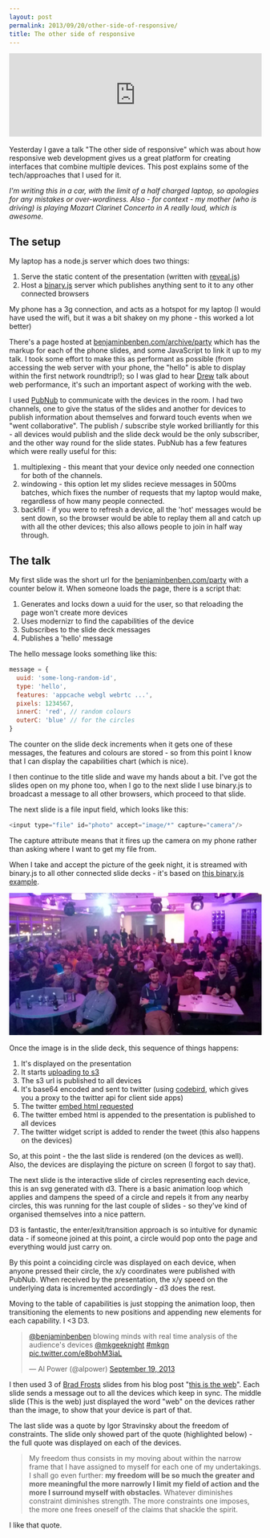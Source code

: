 ```yaml
---
layout: post
permalink: 2013/09/20/other-side-of-responsive/
title: The other side of responsive
---
```


<iframe width="100%" height="166" scrolling="no" frameborder="no" src="https://w.soundcloud.com/player/?url=http%3A%2F%2Fapi.soundcloud.com%2Ftracks%2F112467729&amp;color=0088cc&amp;auto_play=false&amp;show_artwork=true"><!-- --></iframe>

<p class="lead">Yesterday I gave a talk "The other side of responsive" which was about how responsive web development gives us a great platform for creating interfaces that combine multiple devices. This post explains some of the tech/approaches that I used for it.</p>

_I'm writing this in a car, with the limit of a half charged laptop, so apologies for any mistakes or over-wordiness. Also - for context - my mother (who is driving) is playing Mozart Clarinet Concerto in A really loud, which is awesome._

## The setup

My laptop has a node.js server which does two things:

1. Serve the static content of the presentation (written with [reveal.js](http://lab.hakim.se/reveal-js/#/))
2. Host a [binary.js](http://binaryjs.com/) server which publishes anything sent to it to any other connected browsers

My phone has a 3g connection, and acts as a hotspot for my laptop (I would have used the wifi, but it was a bit shakey on my phone - this worked a lot better)

There's a page hosted at [benjaminbenben.com/archive/party](https://github.com/benfoxall/benfoxall.github.com/blob/master/party/index.html) which has the markup for each of the phone slides, and some JavaScript to link it up to my talk.  I took some effort to make this as performant as possible (from accessing the web server with your phone, the "hello" is able to display within the first network roundtrip!); so I was glad to hear [Drew](https://twitter.com/intent/user?screen_name=drewm) talk about web performance, it's such an important aspect of working with the web.

I used <a href="http://www.pubnub.com/">PubNub</a> to communicate with the devices in the room.  I had two channels, one to give the status of the slides and another for devices to publish information about themselves and forward touch events when we "went collaborative".  The publish / subscribe style worked brilliantly for this - all devices would publish and the slide deck would be the only subscriber, and the other way round for the slide states.  PubNub has a few features which were really useful for this:

1. multiplexing - this meant that your device only needed one connection for both of the channels.
2. windowing - this option let my slides recieve messages in 500ms batches, which fixes the number of requests that my laptop would make, regardless of how many people connected.
3. backfill - if you were to refresh a device, all the 'hot' messages would be sent down, so the browser would be able to replay them all and catch up with all the other devices; this also allows people to join in half way through.

## The talk

My first slide was the short url for the [benjaminbenben.com/party](http://benjaminbenben.com/archive/party) with a counter below it.  When someone loads the page, there is a script that:

1. Generates and locks down a uuid for the user, so that reloading the page won't create more devices
2. Uses modernizr to find the capabilities of the device
3. Subscribes to the slide deck messages
4. Publishes a 'hello' message

The hello message looks something like this:

```js
message = {
  uuid: 'some-long-random-id',
  type: 'hello',
  features: 'appcache webgl webrtc ...',
  pixels: 1234567,
  innerC: 'red', // random colours
  outerC: 'blue' // for the circles
}
```

The counter on the slide deck increments when it gets one of these messages, the features and colours are stored - so from this point I know that I can display the capabilities chart (which is nice).

I then continue to the title slide and wave my hands about a bit.  I've got the slides open on my phone too, when I go to the next slide I use binary.js to broadcast a message to all other browsers, which proceed to that slide.

The next slide is a file input field, which looks like this:

```js
<input type="file" id="photo" accept="image/*" capture="camera"/>
```

The capture attribute means that it fires up the camera on my phone rather than asking where I want to get my file from.

When I take and accept the picture of the geek night, it is streamed with binary.js to all other connected slide decks - it's based on [this binary.js example](https://github.com/binaryjs/binaryjs/tree/master/examples/imageshare).

<p><img class="img-responsive" alt="MKGN" src="/img/mkgn.jpg"/></p>

Once the image is in the slide deck, this sequence of things happens:

1. It's displayed on the presentation
2. It starts [uploading to s3](http://aws.amazon.com/articles/1434)
3. The s3 url is published to all devices
4. It's base64 encoded and sent to twitter (using [codebird](https://github.com/jublonet/codebird-js), which gives you a proxy to the twitter api for client side apps)
5. The twitter [embed html requested](https://dev.twitter.com/docs/api/1/get/statuses/oembed)
6. The twitter embed html is appended to the presentation is published to all devices
7. The twitter widget script is added to render the tweet (this also happens on the devices)

So, at this point - the the last slide is rendered (on the devices as well). Also, the devices are displaying the picture on screen (I forgot to say that).

The next slide is the interactive slide of circles representing each device, this is an svg generated with d3. There is a basic animation loop which applies and dampens the speed of a circle and repels it from any nearby circles, this was running for the last couple of slides - so they've kind of organised themselves into a nice pattern.

D3 is fantastic, the enter/exit/transition approach is so intuitive for dynamic data - if someone joined at this point, a circle would pop onto the page and everything would just carry on.

By this point a coinciding circle was displayed on each device, when anyone pressed their circle, the x/y coordinates were published with PubNub. When received by the presentation, the x/y speed on the underlying data is incremented accordingly - d3 does the rest.

Moving to the table of capabilities is just stopping the animation loop, then transitioning the elements to new positions and appending new elements for each capability. I &lt;3 D3.

<blockquote class="twitter-tweet"><p><a href="https://twitter.com/benjaminbenben">@benjaminbenben</a> blowing minds with real time analysis of the audience&#39;s devices <a href="https://twitter.com/MKGeekNight">@mkgeeknight</a> <a href="https://twitter.com/search?q=%23mkgn&amp;src=hash">#mkgn</a> <a href="http://t.co/e8bohM3iaL">pic.twitter.com/e8bohM3iaL</a></p>&mdash; Al Power (@alpower) <a href="https://twitter.com/alpower/statuses/380800187490254849">September 19, 2013</a></blockquote>

I then used 3 of [Brad Frosts](https://twitter.com/intent/user?screen_name=brad_frost) slides from his blog post "[this is the web](http://bradfrostweb.com/blog/post/this-is-the-web/)".  Each slide sends a message out to all the devices which keep in sync.  The middle slide (This is the web) just displayed the word "web" on the devices rather than the image, to show that your device is part of that.

The last slide was a quote by Igor Stravinsky about the freedom of constraints. The slide only showed part of the quote (highlighted below) - the full quote was displayed on each of the devices.

> My freedom thus consists in my moving about within the narrow frame that I have assigned to myself for each one of my undertakings.  I shall go even further: **my freedom will be so much the greater and more meaningful the more narrowly I limit my field of action and the more I surround myself with obstacles**. Whatever diminishes constraint diminishes strength. The more constraints one imposes, the more one frees oneself of the claims that shackle the spirit.

I like that quote.
